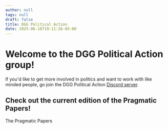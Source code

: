 ```yaml
---
author: null
tags: null
draft: false
title: DGG Political Action
date: 2025-06-16T19:11:26-05:00
---
```


# Welcome to the DGG Political Action group!

If you'd like to get more involved in politics and want to work with like minded people, go join the DGG Political Action [Discord server](https://discord.gg/HXQy6hnkq7).

## Check out the current edition of the Pragmatic Papers!

The Pragmatic Papers
